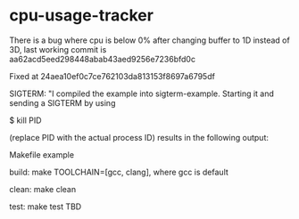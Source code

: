 # cpu-usage-tracker

There is a bug where cpu is below 0% after changing buffer to 1D instead of 3D, last working commit is aa62acd5eed298448abab43aed9256e7236bfd0c

Fixed at 24aea10ef0c7ce762103da813153f8697a6795df



SIGTERM:
"I compiled the example into sigterm-example. Starting it and sending a SIGTERM by using

$ kill PID

(replace PID with the actual process ID) results in the following output:



Makefile example

build:
    make TOOLCHAIN=[gcc, clang], where gcc is default

clean:
    make clean

test:
    make test
    TBD


